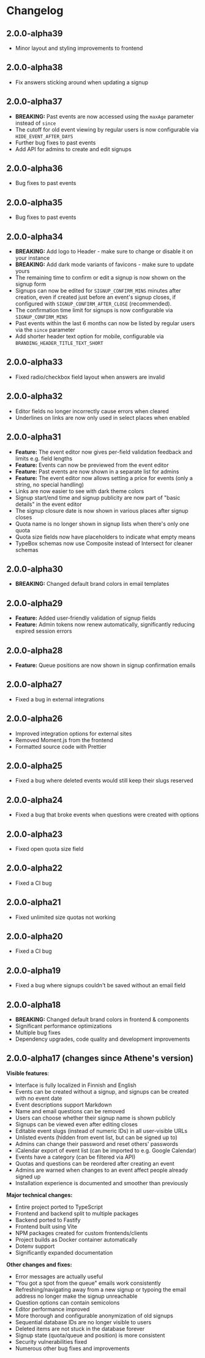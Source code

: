 # Changelog

## 2.0.0-alpha39

- Minor layout and styling improvements to frontend

## 2.0.0-alpha38

- Fix answers sticking around when updating a signup

## 2.0.0-alpha37

- **BREAKING:** Past events are now accessed using the `maxAge` parameter instead of `since`
- The cutoff for old event viewing by regular users is now configurable via `HIDE_EVENT_AFTER_DAYS`
- Further bug fixes to past events
- Add API for admins to create and edit signups

## 2.0.0-alpha36

- Bug fixes to past events

## 2.0.0-alpha35

- Bug fixes to past events

## 2.0.0-alpha34

- **BREAKING:** Add logo to Header - make sure to change or disable it on your instance
- **BREAKING:** Add dark mode variants of favicons - make sure to update yours
- The remaining time to confirm or edit a signup is now shown on the signup form
- Signups can now be edited for `SIGNUP_CONFIRM_MINS` minutes after creation, even if created just before an event's
  signup closes, if configured with `SIGNUP_CONFIRM_AFTER_CLOSE` (recommended).
- The confirmation time limit for signups is now configurable via `SIGNUP_CONFIRM_MINS`
- Past events within the last 6 months can now be listed by regular users via the `since` parameter
- Add shorter header text option for mobile, configurable via `BRANDING_HEADER_TITLE_TEXT_SHORT`

## 2.0.0-alpha33

- Fixed radio/checkbox field layout when answers are invalid

## 2.0.0-alpha32

- Editor fields no longer incorrectly cause errors when cleared
- Underlines on links are now only used in select places when enabled

## 2.0.0-alpha31

- **Feature:** The event editor now gives per-field validation feedback and limits e.g. field lengths
- **Feature:** Events can now be previewed from the event editor
- **Feature:** Past events are now shown in a separate list for admins
- **Feature:** The event editor now allows setting a price for events (only a string, no special handling)
- Links are now easier to see with dark theme colors
- Signup start/end time and signup publicity are now part of "basic details" in the event editor
- The signup closure date is now shown in various places after signup closes
- Quota name is no longer shown in signup lists when there's only one quota
- Quota size fields now have placeholders to indicate what empty means
- TypeBox schemas now use Composite instead of Intersect for cleaner schemas

## 2.0.0-alpha30

- **BREAKING:** Changed default brand colors in email templates

## 2.0.0-alpha29

- **Feature:** Added user-friendly validation of signup fields
- **Feature:** Admin tokens now renew automatically, significantly reducing expired session errors

## 2.0.0-alpha28

- **Feature:** Queue positions are now shown in signup confirmation emails

## 2.0.0-alpha27

- Fixed a bug in external integrations

## 2.0.0-alpha26

- Improved integration options for external sites
- Removed Moment.js from the frontend
- Formatted source code with Prettier

## 2.0.0-alpha25

- Fixed a bug where deleted events would still keep their slugs reserved

## 2.0.0-alpha24

- Fixed a bug that broke events when questions were created with options

## 2.0.0-alpha23

- Fixed open quota size field

## 2.0.0-alpha22

- Fixed a CI bug

## 2.0.0-alpha21

- Fixed unlimited size quotas not working

## 2.0.0-alpha20

- Fixed a CI bug

## 2.0.0-alpha19

- Fixed a bug where signups couldn't be saved without an email field

## 2.0.0-alpha18

- **BREAKING:** Changed default brand colors in frontend & components
- Significant performance optimizations
- Multiple bug fixes
- Dependency upgrades, code quality and development improvements

## 2.0.0-alpha17 (changes since Athene's version)

**Visible features**:

- Interface is fully localized in Finnish and English
- Events can be created without a signup, and signups can be created with no event date
- Event descriptions support Markdown
- Name and email questions can be removed
- Users can choose whether their signup name is shown publicly
- Signups can be viewed even after editing closes
- Editable event slugs (instead of numeric IDs) in all user-visible URLs
- Unlisted events (hidden from event list, but can be signed up to)
- Admins can change their password and reset others' passwords
- iCalendar export of event list (can be imported to e.g. Google Calendar)
- Events have a category (can be filtered via API)
- Quotas and questions can be reordered after creating an event
- Admins are warned when changes to an event affect people already signed up
- Installation experience is documented and smoother than previously

**Major technical changes:**

- Entire project ported to TypeScript
- Frontend and backend split to multiple packages
- Backend ported to Fastify
- Frontend built using Vite
- NPM packages created for custom frontends/clients
- Project builds as Docker container automatically
- Dotenv support
- Significantly expanded documentation

**Other changes and fixes:**

- Error messages are actually useful
- "You got a spot from the queue" emails work consistently
- Refreshing/navigating away from a new signup or typoing the email address no longer make the signup unreachable
- Question options can contain semicolons
- Editor performance improved
- More thorough and configurable anonymization of old signups
- Sequential database IDs are no longer visible to users
- Deleted items are not stuck in the database forever
- Signup state (quota/queue and position) is more consistent
- Security vulnerabilities fixed
- Numerous other bug fixes and improvements
